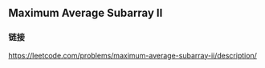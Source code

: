 ## Maximum Average Subarray II  
### 链接  
https://leetcode.com/problems/maximum-average-subarray-ii/description/